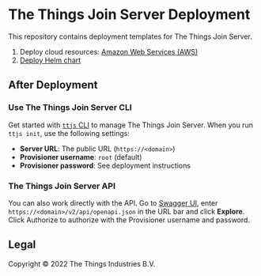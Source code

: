# The Things Join Server Deployment

This repository contains deployment templates for The Things Join Server.

1. Deploy cloud resources: [Amazon Web Services (AWS)](./aws)
2. [Deploy Helm chart](./helm-chart)

## After Deployment

### Use The Things Join Server CLI

Get started with [`ttjs` CLI](https://www.npmjs.com/package/ttjs-cli) to manage The Things Join Server. When you run `ttjs init`, use the following settings:

- **Server URL**: The public URL (`https://<domain>`)
- **Provisioner username**: `root` (default)
- **Provisioner password**: See deployment instructions

### The Things Join Server API

You can also work directly with the API. Go to [Swagger UI](https://petstore.swagger.io), enter `https://<domain>/v2/api/openapi.json` in the URL bar and click **Explore**. Click Authorize to authorize with the Provisioner username and password.

## Legal

Copyright © 2022 The Things Industries B.V.

